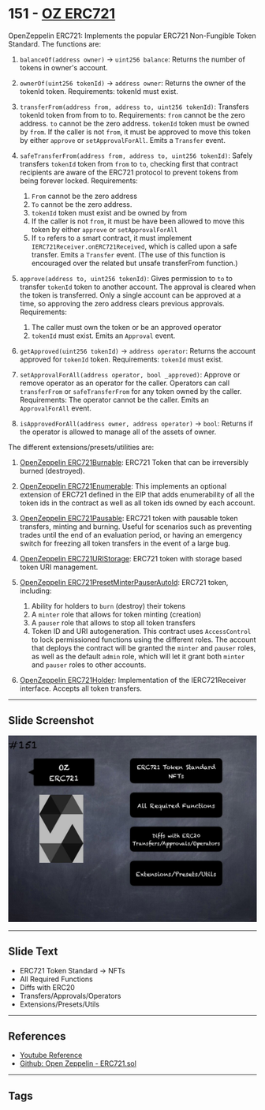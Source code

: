 # 151 - [OZ ERC721](OZ%20ERC721.md)
OpenZeppelin ERC721: Implements the popular ERC721 Non-Fungible Token Standard. The functions are:
    
1. `balanceOf(address owner)` → `uint256 balance`: Returns the number of tokens in owner's account.

2. `ownerOf(uint256 tokenId)` → `address owner`: Returns the owner of the tokenId token. Requirements: tokenId must exist.

3. `transferFrom(address from, address to, uint256 tokenId)`: Transfers tokenId token from from to to. Requirements: `from` cannot be the zero address. `to` cannot be the zero address. `tokenId` token must be owned by `from`. If the caller is not `from`, it must be approved to move this token by either `approve` or `setApprovalForAll`. Emits a `Transfer` event. 

4. `safeTransferFrom(address from, address to, uint256 tokenId)`: Safely transfers `tokenId` token from `from` to `to`, checking first that contract recipients are aware of the ERC721 protocol to prevent tokens from being forever locked. Requirements:
	1. `From` cannot be the zero address 
	2. `To` cannot be the zero address. 
	3. `tokenId` token must exist and be owned by from
	4. If the caller is not `from`, it must be have been allowed to move this token by either `approve` or `setApprovalForAll` 
	5. If `to` refers to a smart contract, it must implement `IERC721Receiver.onERC721Received`, which is called upon a safe transfer. Emits a `Transfer` event. (The use of this function is encouraged over the related but unsafe transferFrom function.)

5. `approve(address to, uint256 tokenId)`: Gives permission to `to` to transfer `tokenId` token to another account. The approval is cleared when the token is transferred. Only a single account can be approved at a time, so approving the zero address clears previous approvals. Requirements: 
	1. The caller must own the token or be an approved operator 
	2. `tokenId` must exist. Emits an `Approval` event.

6. `getApproved(uint256 tokenId)` → `address operator`: Returns the account approved for `tokenId` token. Requirements: `tokenId` must exist.

7. `setApprovalForAll(address operator, bool _approved)`: Approve or remove operator as an operator for the caller. Operators can call `transferFrom` or `safeTransferFrom` for any token owned by the caller. Requirements: The operator cannot be the caller. Emits an `ApprovalForAll` event.

8. `isApprovedForAll(address owner, address operator)` → `bool`: Returns if the operator is allowed to manage all of the assets of owner.


The different extensions/presets/utilities are:

1. [OpenZeppelin ERC721Burnable](https://github.com/OpenZeppelin/openzeppelin-contracts/blob/master/contracts/token/ERC721/extensions/ERC721Burnable.sol): ERC721 Token that can be irreversibly burned (destroyed). 

2. [OpenZeppelin ERC721Enumerable](https://github.com/OpenZeppelin/openzeppelin-contracts/blob/master/contracts/token/ERC721/extensions/ERC721Enumerable.sol): This implements an optional extension of ERC721 defined in the EIP that adds enumerability of all the token ids in the contract as well as all token ids owned by each account.

3. [OpenZeppelin ERC721Pausable](https://github.com/OpenZeppelin/openzeppelin-contracts/blob/master/contracts/token/ERC721/extensions/ERC721Pausable.sol): ERC721 token with pausable token transfers, minting and burning. Useful for scenarios such as preventing trades until the end of an evaluation period, or having an emergency switch for freezing all token transfers in the event of a large bug.

4. [OpenZeppelin ERC721URIStorage](https://github.com/OpenZeppelin/openzeppelin-contracts/blob/master/contracts/token/ERC721/extensions/ERC721URIStorage.sol): ERC721 token with storage based token URI management.

5. [OpenZeppelin ERC721PresetMinterPauserAutoId](https://github.com/OpenZeppelin/openzeppelin-contracts/blob/master/contracts/token/ERC721/presets/ERC721PresetMinterPauserAutoId.sol): ERC721 token, including: 
	1. Ability for holders to `burn` (destroy) their tokens 
	2. A `minter` role that allows for token minting (creation) 
	3. A `pauser` role that allows to stop all token transfers 
	4. Token ID and URI autogeneration. This contract uses `AccessControl` to lock permissioned functions using the different roles. The account that deploys the contract will be granted the `minter` and `pauser` roles, as well as the default `admin` role, which will let it grant both `minter` and `pauser` roles to other accounts.

6. [OpenZeppelin ERC721Holder](https://github.com/OpenZeppelin/openzeppelin-contracts/blob/master/contracts/token/ERC721/utils/ERC721Holder.sol): Implementation of the IERC721Receiver interface. Accepts all token transfers.

___
## Slide Screenshot
![151.jpg](../../images/3.%20Solidity%20201/151.jpg)
___
## Slide Text
- ERC721 Token Standard -> NFTs
- All Required Functions
- Diffs with ERC20
- Transfers/Approvals/Operators
- Extensions/Presets/Utils
___
## References
- [Youtube Reference](https://youtu.be/C0zBhTgppLQ?t=1276)
- [Github: Open Zeppelin - ERC721.sol](https://github.com/OpenZeppelin/openzeppelin-contracts/blob/master/contracts/token/ERC721/ERC721.sol)
___
## Tags